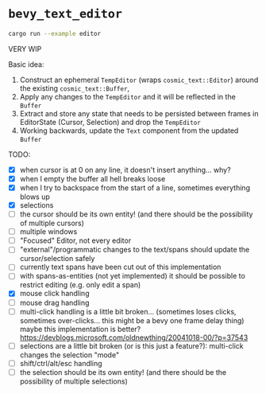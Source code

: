 # `bevy_text_editor`

```sh
cargo run --example editor
```

VERY WIP

Basic idea:

1. Construct an ephemeral `TempEditor` (wraps `cosmic_text::Editor`) around the existing `cosmic_text::Buffer`,
2. Apply any changes to the `TempEditor` and it will be reflected in the `Buffer`
3. Extract and store any state that needs to be persisted between frames in EditorState (Cursor, Selection) and drop the `TempEditor`
4. Working backwards, update the `Text` component from the updated `Buffer`

TODO:

- [x] when cursor is at 0 on any line, it doesn't insert anything... why?
- [x] when I empty the buffer all hell breaks loose
- [x] when I try to backspace from the start of a line, sometimes everything blows up
- [x] selections
- [ ] the cursor should be its own entity! (and there should be the possibility of multiple cursors)
- [ ] multiple windows
- [ ] "Focused" Editor, not every editor
- [ ] "external"/programmatic changes to the text/spans should update the cursor/selection safely
- [ ] currently text spans have been cut out of this implementation
- [ ] with spans-as-entities (not yet implemented) it should be possible to restrict editing (e.g. only edit a span)
- [x] mouse click handling
- [ ] mouse drag handling
- [ ] multi-click handling is a little bit broken...
      (sometimes loses clicks, sometimes over-clicks... this might be a bevy one frame delay thing)
      maybe this implementation is better? https://devblogs.microsoft.com/oldnewthing/20041018-00/?p=37543
- [ ] selections are a little bit broken (or is this just a feature?): multi-click changes the selection "mode"
- [ ] shift/ctrl/alt/esc handling
- [ ] the selection should be its own entity! (and there should be the possibility of multiple selections)
